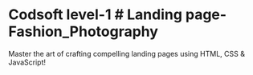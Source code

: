   #  Codsoft level-1 # Landing page-Fashion_Photography
Master the art of crafting compelling landing pages using HTML, CSS &amp; JavaScript!

